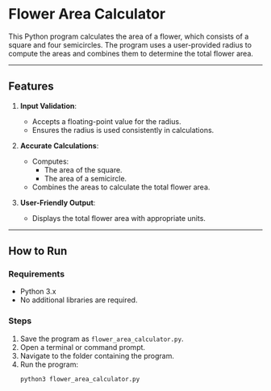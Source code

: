 # Flower Area Calculator

This Python program calculates the area of a flower, which consists of a square and four semicircles. The program uses a user-provided radius to compute the areas and combines them to determine the total flower area.

---

## **Features**
1. **Input Validation**:
   - Accepts a floating-point value for the radius.
   - Ensures the radius is used consistently in calculations.

2. **Accurate Calculations**:
   - Computes:
     - The area of the square.
     - The area of a semicircle.
   - Combines the areas to calculate the total flower area.

3. **User-Friendly Output**:
   - Displays the total flower area with appropriate units.

---

## **How to Run**

### **Requirements**
- Python 3.x
- No additional libraries are required.

### **Steps**
1. Save the program as `flower_area_calculator.py`.
2. Open a terminal or command prompt.
3. Navigate to the folder containing the program.
4. Run the program:
   ```bash
   python3 flower_area_calculator.py

